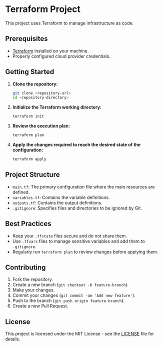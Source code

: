 # Terraform Project

This project uses Terraform to manage infrastructure as code.

## Prerequisites

- [Terraform](https://www.terraform.io/downloads.html) installed on your machine.
- Properly configured cloud provider credentials.

## Getting Started

1. **Clone the repository:**

    ```sh
    git clone <repository-url>
    cd <repository-directory>
    ```

2. **Initialize the Terraform working directory:**

    ```sh
    terraform init
    ```

3. **Review the execution plan:**

    ```sh
    terraform plan
    ```

4. **Apply the changes required to reach the desired state of the configuration:**

    ```sh
    terraform apply
    ```

## Project Structure

- `main.tf`: The primary configuration file where the main resources are defined.
- `variables.tf`: Contains the variable definitions.
- `outputs.tf`: Contains the output definitions.
- `.gitignore`: Specifies files and directories to be ignored by Git.

## Best Practices

- Keep your `.tfstate` files secure and do not share them.
- Use `.tfvars` files to manage sensitive variables and add them to `.gitignore`.
- Regularly run `terraform plan` to review changes before applying them.

## Contributing

1. Fork the repository.
2. Create a new branch (`git checkout -b feature-branch`).
3. Make your changes.
4. Commit your changes (`git commit -am 'Add new feature'`).
5. Push to the branch (`git push origin feature-branch`).
6. Create a new Pull Request.

## License

This project is licensed under the MIT License - see the [LICENSE](LICENSE) file for details.